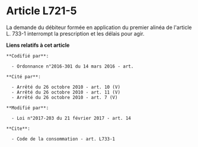 # Article L721-5

La demande du débiteur formée en application du premier alinéa de l'article L. 733-1 interrompt la prescription et les délais
pour agir.

**Liens relatifs à cet article**

	**Codifié par**:

	  - Ordonnance n°2016-301 du 14 mars 2016 - art.

	**Cité par**:

	  - Arrêté du 26 octobre 2010 - art. 10 (V)
	  - Arrêté du 26 octobre 2010 - art. 11 (V)
	  - Arrêté du 26 octobre 2010 - art. 7 (V)

	**Modifié par**:

	  - Loi n°2017-203 du 21 février 2017 - art. 14

	**Cite**:

	  - Code de la consommation - art. L733-1
